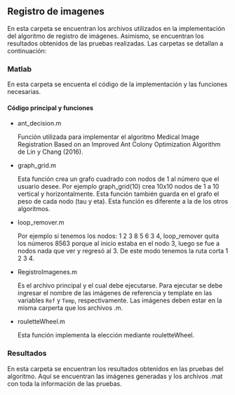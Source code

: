 ## Registro de imagenes
En esta carpeta se encuentran los archivos utilizados en la implementación del algoritmo de registro de imágenes. Asimismo, se encuentran los resultados obtenidos de las pruebas realizadas. Las carpetas se detallan a continuación:

### Matlab

En esta carpeta se encuenta el código de la implementación y las funciones necesarias. 

#### Código principal y funciones
- ant_decision.m

  Función utilizada para implementar el algoritmo Medical Image Registration Based on an Improved Ant Colony Optimization Algorithm de Lin y Chang (2016).
  
- graph_grid.m

  Esta función crea un grafo cuadrado con nodos de 1 al número que el usuario desee. Por ejemplo graph_grid(10) crea 10x10 nodos de 1 a 10 vertical y horizontalmente. Esta         función también guarda en el grafo el peso de cada nodo (tau y eta). Esta función es diferente a la de los otros algoritmos. 
  
- loop_remover.m

  Por ejemplo si tenemos los nodos: 1 2 3 8 5 6 3 4, loop_remover quita los números 8563 porque al inicio estaba en el nodo 3, luego se fue a nodos nada que ver y regresó al 3.   De este modo tenemos la ruta corta 1 2 3 4.

- RegistroImagenes.m

  Es el archivo principal y el cual debe ejecutarse. Para ejecutar se debe ingresar el nombre de las imágenes de referencia y template en las variables `Ref` y `Temp`, respectivamente. Las imágenes deben estar en la misma carperta que los archivos .m.
  
- rouletteWheel.m

  Esta función implementa la elección mediante rouletteWheel.


### Resultados

En esta carpeta se encuentran los resultados obtenidos en las pruebas del algoritmo. Aquí se encuentran las imágenes generadas y los archivos .mat con toda la información de las pruebas.

